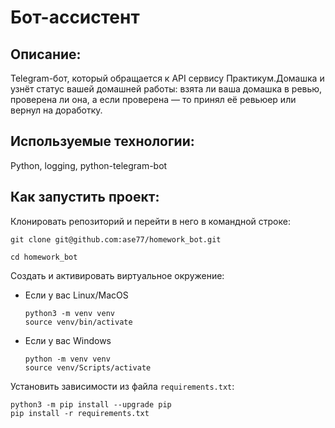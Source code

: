 <a id="anchor"></a>
# Бот-ассистент

## Описание:
Telegram-бот, который обращается к API сервису Практикум.Домашка и узнёт статус вашей домашней работы: взята ли ваша домашка в ревью, проверена ли она, а если проверена — то принял её ревьюер или вернул на доработку.

## Используемые технологии:
Python, logging, python-telegram-bot

## Как запустить проект:

Клонировать репозиторий и перейти в него в командной строке:

```
git clone git@github.com:ase77/homework_bot.git

cd homework_bot
```

Cоздать и активировать виртуальное окружение:

* Если у вас Linux/MacOS

    ```
    python3 -m venv venv
    source venv/bin/activate
    ```

* Если у вас Windows

    ```
    python -m venv venv
    source venv/Scripts/activate
    ```

Установить зависимости из файла `requirements.txt`:

```
python3 -m pip install --upgrade pip
pip install -r requirements.txt
```
